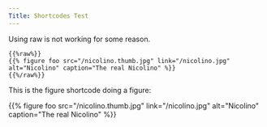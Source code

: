 ```yaml
---
Title: Shortcodes Test
---
```


Using raw is not working for some reason.

```
{{%raw%}}
{{% figure foo src="/nicolino.thumb.jpg" link="/nicolino.jpg" alt="Nicolino" caption="The real Nicolino" %}}
{{%/raw%}}
```

This is the figure shortcode doing a figure:

{{% figure foo src="/nicolino.thumb.jpg" link="/nicolino.jpg" alt="Nicolino" caption="The real Nicolino" %}}
